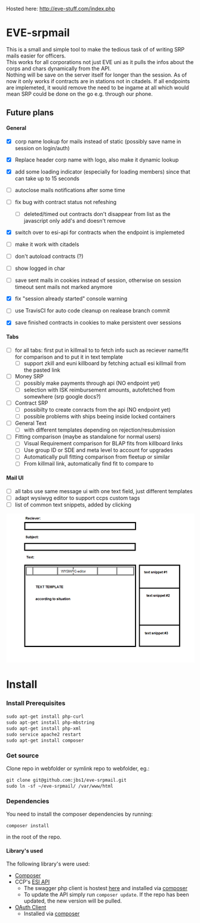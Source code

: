 Hosted here: http://eve-stuff.com/index.php


# EVE-srpmail

This is a small and simple tool to make the tedious task of of writing SRP mails easier for officers.  
This works for all corporations not just EVE uni as it pulls the infos about the corps and chars dynamically from the API.  
Nothing will be save on the server itself for longer than the session.
As of now it only works if contracts are in stations not in citadels.
If all endpoints are implemeted, it would remove the need to be ingame at all which would mean SRP could be done on the go e.g. through our phone.


## Future plans

#### General

* [x] corp name lookup for mails instead of static (possibly save name in session on login/auth)
* [x] Replace header corp name with logo, also make it dynamic lookup
* [x] add some loading indicator (especially for loading members) since that can take up to 15 seconds
* [ ] autoclose mails notifications after some time
* [ ] fix bug with contract status not refeshing
  * [ ] deleted/timed out contracts don't disappear from list as the javascript only add's and doesn't remove
* [x] switch over to esi-api for contracts when the endpoint is implemeted
* [ ] make it work with citadels
* [ ] don't autoload contracts (?)
* [ ] show logged in char
* [ ] save sent mails in cookies instead of session, otherwise on session timeout sent mails not marked anymore
* [x] fix "session already started" console warning
* [ ] use TravisCI for auto code cleanup on realease branch commit
* [x] save finished contracts in cookies to make persistent over sessions


#### Tabs

* [ ] for all tabs: first put in killmail to to fetch info such as reciever name/fit for comparison and to put it in text template
  * [ ] support zkill and euni killboard by fetching actuall esi killmail from the pasted link
* [ ] Money SRP
  * [ ] possibly make payments through api (NO endpoint yet)
  * [ ] selection with ISK reimbursement amounts, autofetched from somewhere (srp google docs?)
* [ ] Contract SRP
  * [ ] possibilty to create conracts from the api (NO endpoint yet)
  * [ ] possible problems with ships beeing inside locked containers
* [ ] General Text
  * [ ] with different templates depending on rejection/resubmission
* [ ] Fitting comparison (maybe as standalone for normal users)
  * [ ] Visual Requirement comparison for BLAP fits from killboard links
  * [ ] Use group ID or SDE and meta level to account for upgrades
  * [ ] Automatically pull fitting comparison from fleetup or similar
  * [ ] From killmail link, automatically find fit to compare to

#### Mail UI
* [ ] all tabs use same message ui with one text field, just different templates
* [ ] adapt wysiwyg editor to support ccps custom tags
* [ ] list of common text snippets, added by clicking

![message UI](message_ui.png)



# Install

### Install Prerequisites

```
sudo apt-get install php-curl
sudo apt-get install php-mbstring
sudo apt-get install php-xml
sudo service apache2 restart
sudo apt-get install composer
```

### Get source
Clone repo in webfolder or symlink repo to webfolder, eg.:
```
git clone git@github.com:jbs1/eve-srpmail.git
sudo ln -sf ~/eve-srpmail/ /var/www/html
```

### Dependencies
You need to install the composer dependencies by running:
```
composer install
```
in the root of the repo.


#### Library's used
The following library's were used:
* [Composer](https://getcomposer.org/download/)
* CCP's [ESI API](https://esi.tech.ccp.is/latest/)
  * The swagger php client is hostest [here](https://github.com/jbs1/esi-php-client) and installed via [composer](composer.json)
  * To update the API simply run `composer update`. If the repo has been updated, the new version will be pulled.
* [OAuth Client](https://github.com/thephpleague/oauth2-client)
  * Installed via [composer](composer.json)
